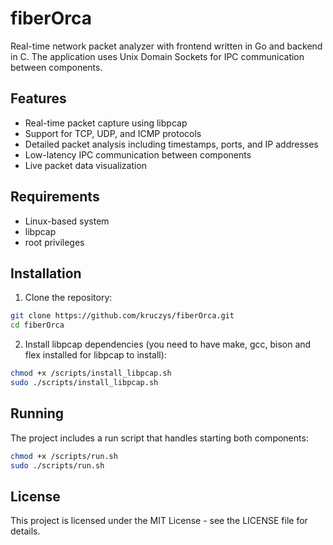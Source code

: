 # fiberOrca

Real-time network packet analyzer with frontend written in Go and backend in C. The application uses Unix Domain Sockets for IPC communication between components.

## Features

- Real-time packet capture using libpcap
- Support for TCP, UDP, and ICMP protocols
- Detailed packet analysis including timestamps, ports, and IP addresses
- Low-latency IPC communication between components
- Live packet data visualization

## Requirements

- Linux-based system
- libpcap
- root privileges

## Installation

1. Clone the repository:
```bash
git clone https://github.com/kruczys/fiberOrca.git
cd fiberOrca
```

2. Install libpcap dependencies (you need to have make, gcc, bison and flex installed for libpcap to install):
```bash
chmod +x /scripts/install_libpcap.sh
sudo ./scripts/install_libpcap.sh
```

## Running

The project includes a run script that handles starting both components:

```bash
chmod +x /scripts/run.sh
sudo ./scripts/run.sh
```

## License

This project is licensed under the MIT License - see the LICENSE file for details.
